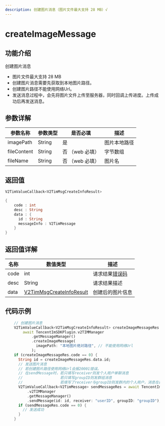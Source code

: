 ```yaml
---
description: 创建图片消息（图片文件最大支持 28 MB）√
---
```


# createImageMessage

## 功能介绍

创建图片消息

* 图片文件最大支持 28 MB
* 创建图片消息需要先获取到本地图片路径。
* 创建图片路径不能使用网络Url。
* 发送消息过程中，会先将图片文件上传至服务器，同时回调上传进度。上传成功后再发送消息。

## 参数详解

| 参数名称        | 参数类型   | 是否必填       | 描述     |
| ----------- | ------ | ---------- | ------ |
| imagePath   | String | 是          | 图片本地路径 |
| fileContent | String | 否 （web 必填） | 字节数组   |
| fileName    | String | 否 （web 必填） | 图片名    |

## 返回值

```dart
V2TimValueCallback<V2TimMsgCreateInfoResult>

{
    code : int
    desc : String
    data : {
      id : String
      messageInfo : V2TimMessage
    }
}
```

## 返回值详解

| 名称   | 数值类型                                                                       | 描述                                                             |
| ---- | -------------------------------------------------------------------------- | -------------------------------------------------------------- |
| code | int                                                                        | 请求结果[错误码](https://cloud.tencent.com/document/product/269/1671) |
| desc | String                                                                     | 请求结果描述                                                         |
| data | [V2TimMsgCreateInfoResult](../guan-jian-lei/message/v2timsdklistener-1.md) | 创建后的图片信息                                                       |

## 代码示例  &#x20;

```dart
    // 创建图片消息
    V2TimValueCallback<V2TimMsgCreateInfoResult> createImageMessageRes =
        await TencentImSDKPlugin.v2TIMManager
            .getMessageManager()
            .createImageMessage(
              imagePath: "本地图片绝对路径", // 不能使用网络Url
            );
    if (createImageMessageRes.code == 0) {
      String id = createImageMessageRes.data.id;
      // 发送图片消息
      // 若创建图片路径使用网络Url会报20001错误。
      // 在sendMessage时，若只填写receiver则发个人用户单聊消息
      //                 若只填写groupID则发群组消息
      //                 若填写了receiver与groupID则发群内的个人用户，消息在群聊中显示，只有指定receiver能看见
      V2TimValueCallback<V2TimMessage> sendMessageRes = await TencentImSDKPlugin
          .v2TIMManager
          .getMessageManager()
          .sendMessage(id: id, receiver: "userID", groupID: "groupID");
      if (sendMessageRes.code == 0) {
        // 发送成功
      }
    }
```
